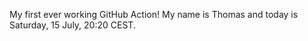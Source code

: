 My first ever working GitHub Action!
My name is Thomas and today is Saturday, 15 July, 20:20 CEST. 
